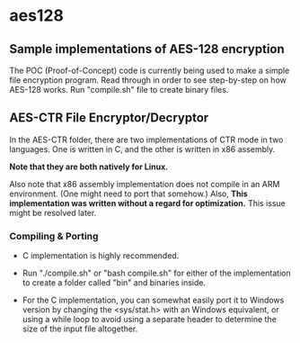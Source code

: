 # aes128
## Sample implementations of AES-128 encryption

The POC (Proof-of-Concept) code is currently being used to make a simple file encryption program. Read through in order to see step-by-step on how AES-128 works. Run "compile.sh" file to create binary files.


## AES-CTR File Encryptor/Decryptor

In the AES-CTR folder, there are two implementations of CTR mode in two languages. One is written in C, and the other is written in x86 assembly.

**Note that they are both natively for Linux.**

Also note that x86 assembly implementation does not compile in an ARM environment. (One might need to port that somehow.) Also, **This implementation was written without a regard for optimization.** This issue might be resolved later.


### Compiling & Porting

- C implementation is highly recommended.

- Run "./compile.sh" or "bash compile.sh" for either of the implementation to create a folder called "bin" and binaries inside.

- For the C implementation, you can somewhat easily port it to Windows version by changing the <sys/stat.h> with an Windows equivalent, or using a while loop to avoid using a separate header to determine the size of the input file altogether.
